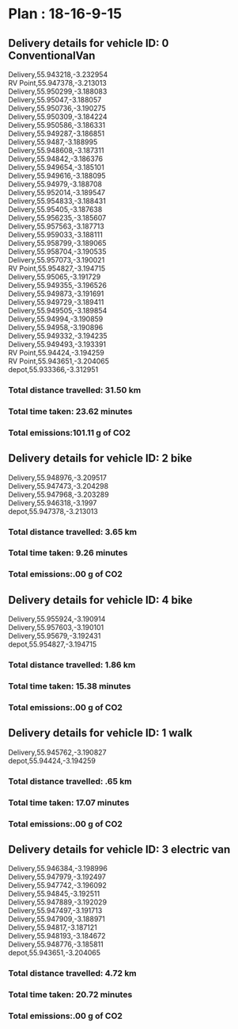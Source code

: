 # Plan : 18-16-9-15
## Delivery details for vehicle ID: 0 ConventionalVan 
Delivery,55.943218,-3.232954<br>RV Point,55.947378,-3.213013<br>Delivery,55.950299,-3.188083<br>Delivery,55.95047,-3.188057<br>Delivery,55.950736,-3.190275<br>Delivery,55.950309,-3.184224<br>Delivery,55.950586,-3.186331<br>Delivery,55.949287,-3.186851<br>Delivery,55.9487,-3.188995<br>Delivery,55.948608,-3.187311<br>Delivery,55.94842,-3.186376<br>Delivery,55.949654,-3.185101<br>Delivery,55.949616,-3.188095<br>Delivery,55.94979,-3.188708<br>Delivery,55.952014,-3.189547<br>Delivery,55.954833,-3.188431<br>Delivery,55.95405,-3.187638<br>Delivery,55.956235,-3.185607<br>Delivery,55.957563,-3.187713<br>Delivery,55.959033,-3.188111<br>Delivery,55.958799,-3.189065<br>Delivery,55.958704,-3.190535<br>Delivery,55.957073,-3.190021<br>RV Point,55.954827,-3.194715<br>Delivery,55.95065,-3.191729<br>Delivery,55.949355,-3.196526<br>Delivery,55.949873,-3.191691<br>Delivery,55.949729,-3.189411<br>Delivery,55.949505,-3.189854<br>Delivery,55.94994,-3.190859<br>Delivery,55.94958,-3.190896<br>Delivery,55.949332,-3.194235<br>Delivery,55.949493,-3.193391<br>RV Point,55.94424,-3.194259<br>RV Point,55.943651,-3.204065<br>depot,55.933366,-3.312951<br>
### Total distance travelled: 31.50 km 
### Total time taken: 23.62 minutes 
### Total emissions:101.11 g of CO2
## Delivery details for vehicle ID: 2 bike 
Delivery,55.948976,-3.209517<br>Delivery,55.947473,-3.204298<br>Delivery,55.947968,-3.203289<br>Delivery,55.946318,-3.1997<br>depot,55.947378,-3.213013<br>
### Total distance travelled: 3.65 km 
### Total time taken: 9.26 minutes 
### Total emissions:.00 g of CO2
## Delivery details for vehicle ID: 4 bike 
Delivery,55.955924,-3.190914<br>Delivery,55.957603,-3.190101<br>Delivery,55.95679,-3.192431<br>depot,55.954827,-3.194715<br>
### Total distance travelled: 1.86 km 
### Total time taken: 15.38 minutes 
### Total emissions:.00 g of CO2
## Delivery details for vehicle ID: 1 walk 
Delivery,55.945762,-3.190827<br>depot,55.94424,-3.194259<br>
### Total distance travelled: .65 km 
### Total time taken: 17.07 minutes 
### Total emissions:.00 g of CO2
## Delivery details for vehicle ID: 3 electric van 
Delivery,55.946384,-3.198996<br>Delivery,55.947979,-3.192497<br>Delivery,55.947742,-3.196092<br>Delivery,55.94845,-3.192511<br>Delivery,55.947889,-3.192029<br>Delivery,55.947497,-3.191713<br>Delivery,55.947909,-3.188971<br>Delivery,55.94817,-3.187121<br>Delivery,55.948193,-3.184672<br>Delivery,55.948776,-3.185811<br>depot,55.943651,-3.204065<br>
### Total distance travelled: 4.72 km 
### Total time taken: 20.72 minutes 
### Total emissions:.00 g of CO2

